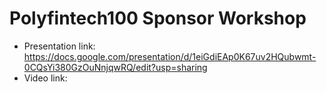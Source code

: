 # Polyfintech100 Sponsor Workshop

- Presentation link: https://docs.google.com/presentation/d/1eiGdiEAp0K67uv2HQubwmt-0CQsYi380GzOuNnjqwRQ/edit?usp=sharing
- Video link: 